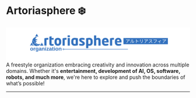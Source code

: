 # Artoriasphere ❄️

![Banner](https://raw.githubusercontent.com/ArtoriasphereOrg/.github/refs/heads/main/image%20(5).png)
A freestyle organization embracing creativity and innovation across multiple domains. Whether it's **entertainment, development of AI, OS, software, robots, and much more**, we're here to explore and push the boundaries of what’s possible!

---
